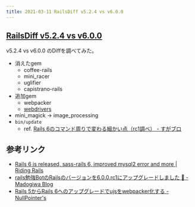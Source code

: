 ```yaml
---
title: 2021-03-11 RailsDiff v5.2.4 vs v6.0.0
---
```


## [RailsDiff v5.2.4 vs v6.0.0](http://railsdiff.org/5.2.4/6.0.0)

v5.2.4 vs v6.0.0 のDiffを調べてみた。

- 消えたgem
  - coffee-rails
  - mini_racer
  - uglifier
  - capistrano-rails
- 追加gem
  - webpacker
  - [webdrivers](https://github.com/titusfortner/webdrivers)
- mini_magick -> image_processing
- `bin/update`
  - ref. [Rails 6のコマンド周りで変わる細かい点（rc1調べ） - すがブロ](https://sugamasao.hatenablog.com/entry/2019/04/30/010850)

## 参考リンク

- [Rails 6 is released, sass-rails 6, improved mysql2 error and more \| Riding Rails](https://weblog.rubyonrails.org/2019/8/18/this-week-in-rails-rails-6-is-released-sass-rails-6-improved-mysql2-error-and-more/)
- [rails勉強BotのRailsのバージョンを6.0.0.rc1にアップグレードしました 🎉 - Madogiwa Blog](https://madogiwa0124.hatenablog.com/entry/2019/07/06/222720)
- [Rails 5からRails 6へのアップグレードでujsをwebpacker化する - NullPointer's](https://paulownia.hatenablog.com/entry/2020/01/01/202628)
